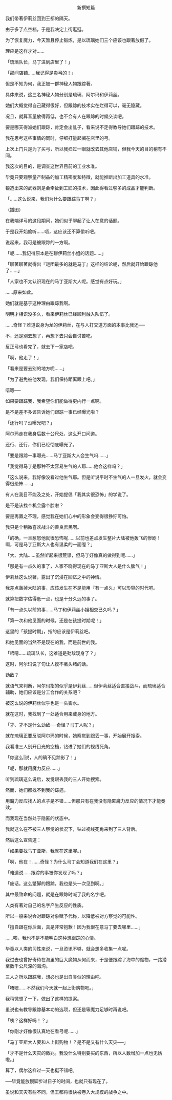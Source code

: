 <p align="center">新撰短篇</p>

我们带著伊莉丝回到王都的隔天。

由于多了点空档，于是我决定上街逛逛。

为了恢复魔力，今天暂且停止锻炼，是以琉璃她们三个应该也跟著放假了。

理应是这样才对……

「琉璃队长，马丁进到店里了！」

「那间店铺……我记得是卖弓的！」

但是不知为何，我正被一群神秘人物跟踪著。

具体来说，这三名神秘人物分别是琉璃、阿尔玛和伊莉丝。

她们大概觉得自己藏得很好，但跟踪的技术实在烂得可以，毫无隐藏。

况且，就算音量放得再低，也不会有人在跟踪的时候交谈吧。

要是哪天得派她们跟踪，肯定会出乱子，看来说不定得教导她们跟踪的技术。

我在思考这些事情的同时，仔细打量起搁在店里的弓。

上次上门只是为了买弓，所以我扫过一眼就改去其他店铺，但我今天的目的稍有不同。

我这次的目的，是调查这世界目前的工业水准。

毕竟只要观察量产制品的加工精密度和特徵，就能推断出加工道具的水准。

锻造出来的武器则是会牵扯到工匠的技术，因此得看过够多的成品才能判断。

「……这么说来，我们为什么要跟踪马丁啊？」

（插图）

在我端详弓的这段期间，她们似乎聊起了让人在意的话题。

于是我开始偷听……唔，这应该还不算偷听吧。

说起来，我可是被跟踪的一方啊。

「呃……我记得原本是在聊伊莉丝小姐的话题……」

「聊著聊著就得出『谜团最多的就是马丁』这样的结论呢，然后就开始跟踪他了……」

「人家也不太认识现在的马丁亚斯大人呢。感觉有点好玩。」

……原来如此。

她们就是基于这种理由跟踪我啊。

明明才相识没多久，看来伊莉丝已经顺利融入队伍了。

……奇怪？难道说身为龙的伊莉丝，在与人打交道方面的本事比我还──

不，还是别去想了，再想下去只会自讨苦吃。

反正弓也看完了，就去下一家店吧。

「啊，他走了！」

「看来是要去别的地方呢……」

「为了避免被他发现，我们保持距离跟上吧。」

唔嗯──

如果要跟踪我，我希望你们能做得更内行一点啊。

是不是差不多该告诉她们跟踪一事已经曝光啦？

「还行吗？没曝光吧？」

阿尔玛走在我身后数十公尺处，这么开口问道。

还行、还行，你们已经彻底曝光了。

「要是跟踪一事曝光……马丁亚斯大人会生气吗……」

「我觉得马丁是那种不太容易生气的人耶……他会这样吗？」

「这么说来，我好像没看过他生气耶。但是听说平时不生气的人一旦发火，就会变得很恐怖……」

有人在我目不能及之处，开始提倡「我其实很恐怖」的学说了。

是不是该找个机会露个脸啦？

要是再置之不理，感觉我在她们心中的形象会变得很狰狞可怕。

我只是个稍微喜欢战斗的善良庶民啊。

「的确，一旦惹怒他就很恐怖呢……以前也差点发生整片大陆被他轰飞的惨剧！啊，可是马丁亚斯大人也有温柔的一面喔？」

「大、大陆……虽然听起来很荒谬，但马丁好像真的做得到呢……」

「那是有一点久的事了，人家不晓得现在的马丁亚斯大人是什么脾气！」

伊莉丝这么说著，露出了沉浸在回忆之中的神情。

我差点轰掉大陆的事，应该发生在不是能用『有一点久』可以形容的时代吧。

就算把数字估得低一点，也是十分久远的事了。

「有一点久以前的事……马丁和伊莉丝小姐相交已久吗？」

「第一次和他见面的时候，还是在孩提时期呢！」

这里的「孩提时期」，指的应该是伊莉丝吧。

和她见面的当然不是现在的我，而是前世的我。

「唔嗯……琉璃队长，这难道是劲敌现身了？」

这时，阿尔玛说了句让人摸不著头绪的话。

劲敌？

就语气来判断，阿尔玛指的似乎是伊莉丝……但伊莉丝适合直接战斗，而琉璃适合辅助，她们应该是分工合作的关系吧？

被这么说的伊莉丝似乎也是一头雾水。

就在这时，我找到了一处适合用来藏身的地方。

「才、才不是什么劲敌──奇怪？马丁人呢？」

就在琉璃正要反驳阿尔玛的时候，她察觉到跟丢一事，开始展开搜索。

我看准三人别开目光的空档，钻进了她们的视线死角。

「你这么|说，人的确不见踪影了！」

「呃，那就用魔力反应……」

听到琉璃这么说后，发觉跟丢我的三人开始搜索。

然而，她们都找不到我的踪迹。

用魔力反应找人的点子是不错……但那只有在我没有隐匿魔力反应的情况下才能奏效。

而我现在当然处于隐匿的状态中。

我就这么在不被三人察觉的状况下，钻过视线死角来到了三人背后。

然后这么宣告道：

「如果要找马丁亚斯，我就在这里喔。」

「啊，他在！……奇怪？为什么马丁会知道我们在这里？」

「难道说……跟踪的事被你发现了吗？」

「废话。这么蹩脚的跟踪，我也是头一次见到啊。」

其中最致命的问题，就是在跟踪时喊了我的名字吧。

人类有著对自己的名字产生反应的性质。

所以一般来说会对跟踪对象赋予代称，以降低被对方察觉的可能性。

「擅自跟在你后面，真是非常抱歉！因为我很在意马丁要去哪里……」

……唉，我也不是不能明白这种想跟踪的心情。

毕竟以人类的习性来说，一旦资讯不够，就会想多收集一点呢。

我过去也曾好奇待在海里的巨大魔物从何而来，于是便跟踪了海中的魔物，一路潜至数千公尺深的海沟。

三人之所以跟踪我，想必也是出自类似的理由吧。

「唔嗯……不然我们今天就一起上街购物吧。」

我稍微想了一下，做出了这样的提案。

虽说也有教导跟踪基本功的选项，但还是等魔力足够时再说吧。

「咦？这样好吗！？」

「你刚才好像很认真地在看弓呢……」

「马丁亚斯大人要和人上街购物！？是不是又有什么天灾──」

「才不是什么天灾的徵兆。我没什么特别要买的东西，所以人数增加一点也无妨啦。」

算了，偶尔这样过一天也挺不错吧。

──毕竟能放慢脚步过日子的时间，也就只有现在了。

虽说和天灾有些不同，但王都将很快被卷入大规模的战争之中。

